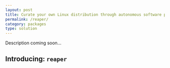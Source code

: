 ```yaml
---
layout: post
title: Curate your own Linux distribution through autonomous software packaging
permalink: /reaper/
category: packages
type: solution
---
```

Description coming soon...

## Introducing: `reaper`
